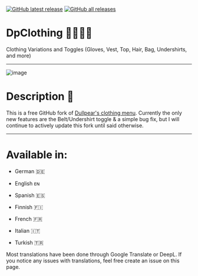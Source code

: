 [![GitHub latest release](https://img.shields.io/github/downloads/Collaze/dpclothing/latest/total?label=latest-release&logo=GitHub)](https://github.com/Collaze/dpclothing/releases/latest)
[![GitHub all releases](https://img.shields.io/github/downloads/Collaze/dpclothing/total?label=all-releases&logo=GitHub)](https://github.com/Collaze/dpclothing/releases)


# DpClothing 👒👕🧤👖

Clothing Variations and Toggles (Gloves, Vest, Top, Hair, Bag, Undershirts, and more)

-----------------------------------

![image](https://user-images.githubusercontent.com/77038583/195846924-3ef25213-b275-4cba-868b-b93b3c242d8a.png)

# Description 📝
This is a free GitHub fork of [Dullpear's clothing menu](https://github.com/andristum/dpclothing). Currently the only new features are the Belt/Undershirt toggle & a simple bug fix, but I will continue to actively update this fork until said otherwise.

-----------------------------------

# Available in:

* German 🇩🇪

* English ᴇɴ

* Spanish 🇪🇸

* Finnish 🇫🇮

* French 🇫🇷

* Italian 🇮🇹

* Turkish 🇹🇷

Most translations have been done through Google Translate or DeepL. If you notice any issues with translations, feel free create an issue on this page.
